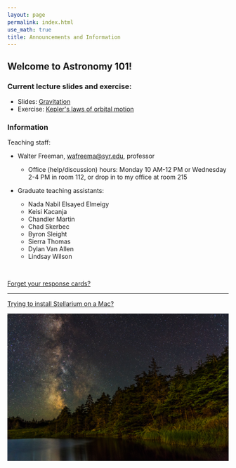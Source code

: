 ```yaml
---
layout: page 
permalink: index.html
use_math: true 
title: Announcements and Information
---
```


## Welcome to Astronomy 101!



### Current lecture slides and exercise:

* Slides: <a href="slides/lecture10/lecture10.pdf">Gravitation</a>
* Exercise: <a href="tutorials/keplers-laws/keplers-laws.pdf">Kepler's laws of orbital motion</a> 



### Information

Teaching staff:

* Walter Freeman, <wafreema@syr.edu>, professor
  * Office (help/discussion) hours: Monday 10 AM-12 PM or Wednesday 2-4 PM in room 112, or drop in to my office at room 215

* Graduate teaching assistants:
  - Nada Nabil Elsayed Elmeigy
  - Keisi Kacanja
  - Chandler Martin
  - Chad Skerbec
  - Byron Sleight
  - Sierra Thomas
  - Dylan Van Allen
  - Lindsay Wilson
    
<br>


<a href="cards.html">Forget your response cards?</a>

---

<a href="stellarium-mac.html">Trying to install Stellarium on a Mac?</a>

<center> <img src="darkened-milky-way.jpg">
<br>
